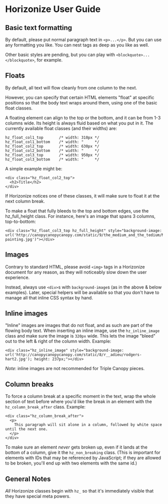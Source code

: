 # Horizonize User Guide

## Basic text formatting

By default, please put normal paragraph text in `<p>...</p>`. But you can use any formatting you like. You can nest tags as deep as you like as well.

Other basic styles are pending, but you can play with `<blockquote>...</blockquote>`, for example.

## Floats

By default, all text will flow cleanly from one column to the next.

However, you can specify that certain HTML elements "float" at specific positions so that the body text wraps around them, using one of the basic float classes.

A floating element can align to the top or the bottom, and it can be from 1-3 columns wide. Its height is always fluid based on what you put in it. The currently available float classes (and their widths) are:

    hz_float_col1_top       /* width: 310px */
    hz_float_col1_bottom    /* width: "     */ 
    hz_float_col2_top       /* width: 630px */
    hz_float_col2_bottom    /* width: "     */
    hz_float_col3_top       /* width: 950px */
    hz_float_col3_bottom    /* width: "     */

A simple example might be:

    <div class="hz_float_col2_top">
      <h2>Title</h2>
    </div>

If Horizonize notices one of these classes, it will make sure to float it at the next column break.

To make a float that fully bleeds to the top and bottom edges, use the hz_full_height class. For instance, here's an image that spans 3 columns, top-to-bottom:

    <div class="hz_float_col3_top hz_full_height" style="background-image: url('http://canopycanopycanopy.com/static/9/the_medium_and_the_tedium/MB-painting.jpg')"></div>

## Images

Contrary to standard HTML, please avoid `<img>` tags in a Horizonize document for any reason, as they will noticeably slow down the user experience.

Instead, always use `<div>`s with `background-image`s (as in the above & below examples). Later, special helpers will be available so that you don't have to manage all that inline CSS syntax by hand.

## Inline images

"Inline" images are images that do not float, and as such are part of the flowing body text. When inserting an inline image, use the `hz_inline_image` class and make sure the image is `320px` wide. This lets the image "bleed" out to the left & right of the column width. Example:

    <div class="hz_inline_image" style="background-image: url('http://canopycanopycanopy.com/static/8/r__adieu/rodgers-hart2.jpg'); height: 237px;"></div>

_Note_: inline images are not recommended for Triple Canopy pieces.

## Column breaks

To force a column break at a specific moment in the text, wrap the whole section of text before where you'd like the break in an element with the `hz_column_break_after` class. Example:

    <div class="hz_column_break_after">
      <p>
        This paragraph will sit alone in a column, followed by white space until the next one.
      </p>
    </div>

To make sure an element _never_ gets broken up, even if it lands at the bottom of a column, give it the `hz_non_breaking` class. (This is important for elements with IDs that may be referenced by JavaScript; if they are allowed to be broken, you'll end up with two elements with the same id.)

## General Notes

_All_ Horizonize classes begin with `hz_` so that it's immediately visible that they have special meta powers.
